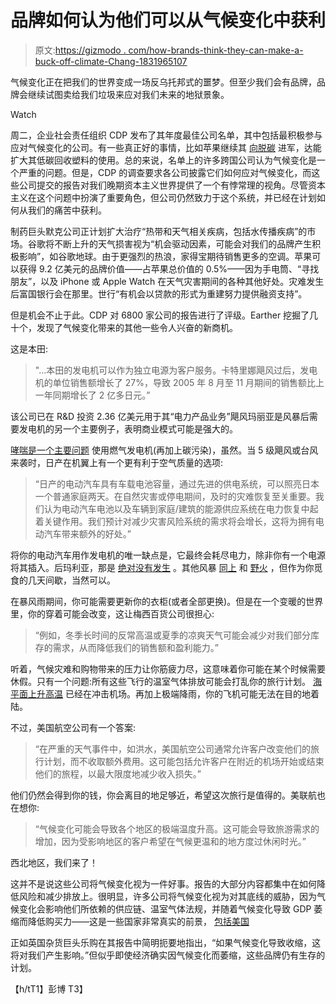 # 品牌如何认为他们可以从气候变化中获利

> 原文:[https://gizmodo . com/how-brands-think-they-can-make-a-buck-off-climate-Chang-1831965107](https://gizmodo.com/how-brands-think-they-can-make-a-buck-off-climate-chang-1831965107)

气候变化正在把我们的世界变成一场反乌托邦式的噩梦。但至少我们会有品牌，品牌会继续试图卖给我们垃圾来应对我们未来的地狱景象。

Watch

周二，企业社会责任组织 CDP 发布了其年度最佳公司名单，其中包括最积极参与应对气候变化的公司。有一些真正好的事情，比如苹果继续其 [向脱碳](https://earther.gizmodo.com/so-about-apples-100-percent-renewable-energy-announcem-1825173930) 进军，达能扩大其低碳回收塑料的使用。总的来说，名单上的许多跨国公司认为气候变化是一个严重的问题。但是，CDP 的调查要求各公司披露它们如何应对气候变化，而这些公司提交的报告对我们晚期资本主义世界提供了一个有悖常理的视角。尽管资本主义在这个问题中扮演了重要角色，但公司仍然致力于这个系统，并已经在计划如何从我们的痛苦中获利。

制药巨头默克公司正计划扩大治疗“热带和天气相关疾病，包括水传播疾病”的市场。谷歌将不断上升的天气损害视为“机会驱动因素，可能会对我们的品牌产生积极影响”，如谷歌地球。由于更强烈的热浪，家得宝期待销售更多的空调。苹果可以获得 9.2 亿美元的品牌价值——占苹果总价值的 0.5%——因为手电筒、“寻找朋友”，以及 iPhone 或 Apple Watch 在天气灾害期间的各种其他好处。灾难发生后富国银行会在那里。世行“有机会以贷款的形式为重建努力提供融资支持”。

但是机会不止于此。CDP 对 6800 家公司的报告进行了评级。Earther 挖掘了几十个，发现了气候变化带来的其他一些令人兴奋的新商机。

这是本田:

> "...本田的发电机可以作为独立电源为客户服务。卡特里娜飓风过后，发电机的单位销售额增长了 27%，导致 2005 年 8 月至 11 月期间的销售额比上一年同期增长了 2 亿多日元。”

该公司已在 R&D 投资 2.36 亿美元用于其“电力产品业务”飓风玛丽亚是风暴后需要发电机的另一个主要例子，表明商业模式可能是强大的。

[哮喘是一个主要问题](https://earther.gizmodo.com/did-hurricane-maria-worsen-puerto-ricos-asthma-crisis-1826963812) 使用燃气发电机(再加上碳污染)，虽然。当 5 级飓风或台风来袭时，日产在机翼上有一个更有利于空气质量的选项:

> “日产的电动汽车具有车载电池容量，通过先进的供电系统，可以照亮日本一个普通家庭两天。在自然灾害或停电期间，及时的灾难恢复至关重要。我们认为电动汽车电池以及车辆到家庭/建筑的能源供应系统在电力恢复中起着关键作用。我们预计对减少灾害风险系统的需求将会增长，这将为拥有电动汽车带来额外的好处。”

将你的电动汽车用作发电机的唯一缺点是，它最终会耗尽电力，除非你有一个电源将其插入。后玛利亚，那是 [绝对没有发生](https://earther.gizmodo.com/hurricane-maria-caused-the-second-longest-blackout-ever-1825207122) 。其他风暴 [同上](https://earther.gizmodo.com/aerial-photos-reveal-the-devastation-left-by-florence-1829104928) 和 [野火](https://earther.gizmodo.com/what-happens-after-an-entire-town-burns-to-the-ground-1830441990) ，但作为你觅食的几天间歇，当然可以。

在暴风雨期间，你可能需要更新你的衣柜(或者全部更换)。但是在一个变暖的世界里，你的穿着可能会改变，这让梅西百货公司很担心:

> “例如，冬季长时间的反常高温或夏季的凉爽天气可能会减少对我们部分库存的需求，从而降低我们的销售额和盈利能力。”

听着，气候灾难和购物带来的压力让你筋疲力尽，这意味着你可能在某个时候需要休假。只有一个问题:所有这些飞行的温室气体排放可能会打乱你的旅行计划。 [海平面上升](https://www.insurancejournal.com/news/international/2018/09/07/500429.htm)[高温](https://gizmodo.com/rising-temperatures-could-make-air-travel-even-worse-1796876291) 已经在冲击机场。再加上极端降雨，你的飞机可能无法在目的地着陆。

不过，美国航空公司有一个答案:

> “在严重的天气事件中，如洪水，美国航空公司通常允许客户改变他们的旅行计划，而不收取额外费用。这可能包括允许客户在附近的机场开始或结束他们的旅程，以最大限度地减少收入损失。”

他们仍然会得到你的钱，你会离目的地足够近，希望这次旅行是值得的。美联航也在想你:

> “气候变化可能会导致各个地区的极端温度升高。这可能会导致旅游需求的增加，因为受影响地区的客户希望在气候更温和的地方度过休闲时光。”

西北地区，我们来了！

这并不是说这些公司将气候变化视为一件好事。报告的大部分内容都集中在如何降低风险和减少排放上。很明显，许多公司将气候变化视为对其底线的威胁，因为气候变化会影响他们所依赖的供应链、温室气体法规，并随着气候变化导致 GDP 萎缩而降低购买力——这是一些国家非常真实的前景， [包括美国](http://science.sciencemag.org/content/356/6345/1362)

正如英国杂货巨头乐购在其报告中简明扼要地指出，“如果气候变化导致收缩，这将对我们产生影响。”但似乎即使经济确实因气候变化而萎缩，这些品牌仍有生存的计划。

【h/tT1】彭博 T3】